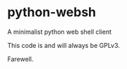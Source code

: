 python-websh
============

A minimalist python web shell client 


This code is and will always be GPLv3.

Farewell.
